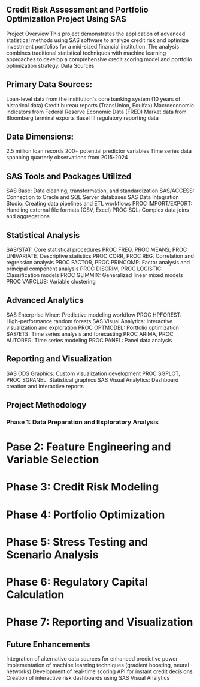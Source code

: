 ## Credit Risk Assessment and Portfolio Optimization Project Using SAS
Project Overview
This project demonstrates the application of advanced statistical methods using SAS software to analyze credit risk and optimize investment portfolios for a mid-sized financial institution. The analysis combines traditional statistical techniques with machine learning approaches to develop a comprehensive credit scoring model and portfolio optimization strategy.
Data Sources

## Primary Data Sources:
Loan-level data from the institution's core banking system (10 years of historical data)
Credit bureau reports (TransUnion, Equifax)
Macroeconomic indicators from Federal Reserve Economic Data (FRED)
Market data from Bloomberg terminal exports
Basel III regulatory reporting data

## Data Dimensions:
2.5 million loan records
200+ potential predictor variables
Time series data spanning quarterly observations from 2015-2024

## SAS Tools and Packages Utilized
SAS Base: Data cleaning, transformation, and standardization
SAS/ACCESS: Connection to Oracle and SQL Server databases
SAS Data Integration Studio: Creating data pipelines and ETL workflows
PROC IMPORT/EXPORT: Handling external file formats (CSV, Excel)
PROC SQL: Complex data joins and aggregations

## Statistical Analysis
SAS/STAT: Core statistical procedures
PROC FREQ, PROC MEANS, PROC UNIVARIATE: Descriptive statistics
PROC CORR, PROC REG: Correlation and regression analysis
PROC FACTOR, PROC PRINCOMP: Factor analysis and principal component analysis
PROC DISCRIM, PROC LOGISTIC: Classification models
PROC GLIMMIX: Generalized linear mixed models
PROC VARCLUS: Variable clustering

## Advanced Analytics
SAS Enterprise Miner: Predictive modeling workflow
PROC HPFOREST: High-performance random forests
SAS Visual Analytics: Interactive visualization and exploration
PROC OPTMODEL: Portfolio optimization
SAS/ETS: Time series analysis and forecasting
PROC ARIMA, PROC AUTOREG: Time series modeling
PROC PANEL: Panel data analysis

## Reporting and Visualization
SAS ODS Graphics: Custom visualization development
PROC SGPLOT, PROC SGPANEL: Statistical graphics
SAS Visual Analytics: Dashboard creation and interactive reports


## Project Methodology
### Phase 1: Data Preparation and Exploratory Analysis
# Pase 2: Feature Engineering and Variable Selection
# Phase 3: Credit Risk Modeling
# Phase 4: Portfolio Optimization
# Phase 5: Stress Testing and Scenario Analysis
# Phase 6: Regulatory Capital Calculation
# Phase 7: Reporting and Visualization

## Future Enhancements
Integration of alternative data sources for enhanced predictive power
Implementation of machine learning techniques (gradient boosting, neural networks)
Development of real-time scoring API for instant credit decisions
Creation of interactive risk dashboards using SAS Visual Analytics
